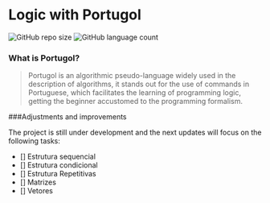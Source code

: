 
# Logic with Portugol


![GitHub repo size](https://img.shields.io/badge/Logic-Algorithms-green)
![GitHub language count](https://img.shields.io/badge/Language-Portugol-blue)

### What is Portugol?

>Portugol is an algorithmic pseudo-language widely used in the description of algorithms, it stands out for the use of commands in Portuguese, which facilitates the learning of programming logic, getting the beginner accustomed to the programming formalism.

###Adjustments and improvements

The project is still under development and the next updates will focus on the following tasks:
- [] Estrutura sequencial
- [] Estrutura condicional
- [] Estrutura Repetitivas
- [] Matrizes
- [] Vetores



